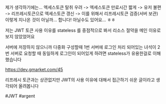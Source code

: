제가 생각하기에는...
엑세스토큰 탈취 우려 -> 엑세스토큰 만료시간 짧게 -> 유저 불편 -> 리프레시토큰으로 엑세스토큰 갱신 -> 이를 위해서 리프레시토큰 검증(서버 보관)
이렇게 지나온 것이 아닐까... 합니다!
아닐수도 있어요... ㅎㅎ

저는 JWT 토큰 사용 이유를 stateless 를 중점적으로 봐서 리소스 절약을 메인 이유로 보지 않았었어요

서버에 저장하지 않으니까 다중화 구성할때 1번 서버에 로그인 처리 되어있는 녀석이 2번 서버로 요청할 때 동일하게 로그인이 되어있게 하려면 stateless가 유용한걸로 이해했습니다

https://dev.gmarket.com/45

리프레시 토큰과는 상관없지만 JWT의 사용 이유에 대해서 접근하기 쉬운 글이라고 생각되어 올려봅니다

#JWT
#argent 